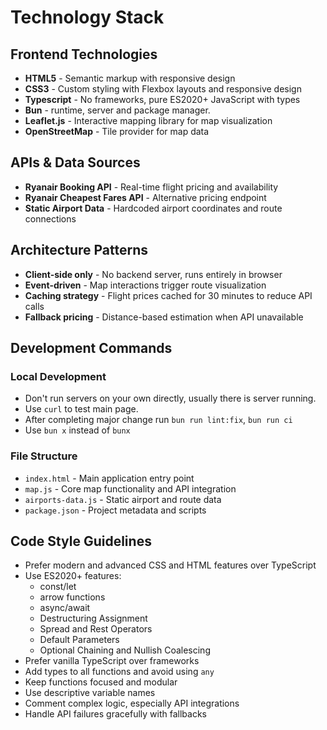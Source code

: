 ﻿# Technology Stack

## Frontend Technologies

- **HTML5** - Semantic markup with responsive design
- **CSS3** - Custom styling with Flexbox layouts and responsive design
- **Typescript** - No frameworks, pure ES2020+ JavaScript with types
- **Bun** - runtime, server and package manager.
- **Leaflet.js** - Interactive mapping library for map visualization
- **OpenStreetMap** - Tile provider for map data

## APIs & Data Sources

- **Ryanair Booking API** - Real-time flight pricing and availability
- **Ryanair Cheapest Fares API** - Alternative pricing endpoint
- **Static Airport Data** - Hardcoded airport coordinates and route connections

## Architecture Patterns

- **Client-side only** - No backend server, runs entirely in browser
- **Event-driven** - Map interactions trigger route visualization
- **Caching strategy** - Flight prices cached for 30 minutes to reduce API calls
- **Fallback pricing** - Distance-based estimation when API unavailable

## Development Commands

### Local Development

- Don't run servers on your own directly, usually there is server running.
- Use `curl` to test main page.
- After completing major change run `bun run lint:fix`, `bun run ci`
- Use `bun x` instead of `bunx`

### File Structure

- `index.html` - Main application entry point
- `map.js` - Core map functionality and API integration
- `airports-data.js` - Static airport and route data
- `package.json` - Project metadata and scripts

## Code Style Guidelines

- Prefer modern and advanced CSS and HTML features over TypeScript 
- Use ES2020+ features:
  - const/let
  - arrow functions
  - async/await
  - Destructuring Assignment
  - Spread and Rest Operators
  - Default Parameters
  - Optional Chaining and Nullish Coalescing
- Prefer vanilla TypeScript over frameworks
- Add types to all functions and avoid using `any` 
- Keep functions focused and modular
- Use descriptive variable names
- Comment complex logic, especially API integrations
- Handle API failures gracefully with fallbacks
